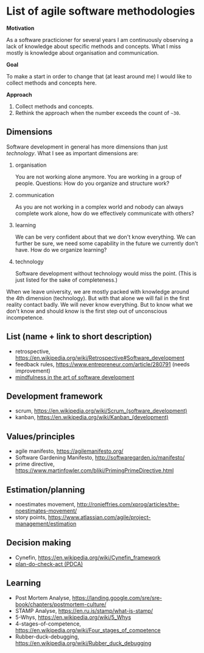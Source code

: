 # List of agile software methodologies

**Motivation**

As a software practicioner for several years I am continuously observing 
a lack of knowledge about specific methods and concepts. What I miss 
mostly is knowledge about organisation and communication.

**Goal**

To make a start in order to change that (at least around me) I would 
like to collect methods and concepts here.

**Approach**

1. Collect methods and concepts.
1. Rethink the approach when the number exceeds the count of `~30`.

## Dimensions
Software development in general has more dimensions than just *technology*. 
What I see as important dimensions are:
1. organisation
   
   You are not working alone anymore. You are working in a group of people.
   Questions: How do you organize and structure work?
   
2. communication
   
   As you are not working in a complex world and nobody can always complete work alone, how do we effectively communicate with others?
   
3. learning

   We can be very confident about that we don't know everything. We can further be sure, we need some capability in the future we currently don't have. How do we organize learning?
   
4. technology

   Software development without technology would miss the point. (This is just listed for the sake of completeness.)

When we leave university, we are mostly packed with knowledge around the 4th dimension (technology). But with that alone we will fail in the first reality contact badly. 
We will never know everything. But to know what we don't know and should know is the first step out of unconscious incompetence.


## List (name + link to short description)

- retrospective, https://en.wikipedia.org/wiki/Retrospective#Software_development
- feedback rules, https://www.entrepreneur.com/article/280791 (needs improvement)
- [mindfulness in the art of software development](mindfulness.md)

## Development framework

- scrum, https://en.wikipedia.org/wiki/Scrum_(software_development)
- kanban, https://en.wikipedia.org/wiki/Kanban_(development)

## Values/principles

- agile manifesto, https://agilemanifesto.org/
- Software Gardening Manifesto, http://softwaregarden.io/manifesto/
- prime directive, https://www.martinfowler.com/bliki/PrimingPrimeDirective.html

## Estimation/planning

- noestimates movement, http://ronjeffries.com/xprog/articles/the-noestimates-movement/
- story points, https://www.atlassian.com/agile/project-management/estimation

## Decision making

- Cynefin, https://en.wikipedia.org/wiki/Cynefin_framework
- [plan-do-check-act (PDCA)](PDCA.md)

## Learning

- Post Mortem Analyse, https://landing.google.com/sre/sre-book/chapters/postmortem-culture/
- STAMP Analyse, https://en.ru.is/stamp/what-is-stamp/
- 5-Whys, https://en.wikipedia.org/wiki/5_Whys 
- 4-stages-of-competence, https://en.wikipedia.org/wiki/Four_stages_of_competence
- Rubber-duck-debugging, https://en.wikipedia.org/wiki/Rubber_duck_debugging
